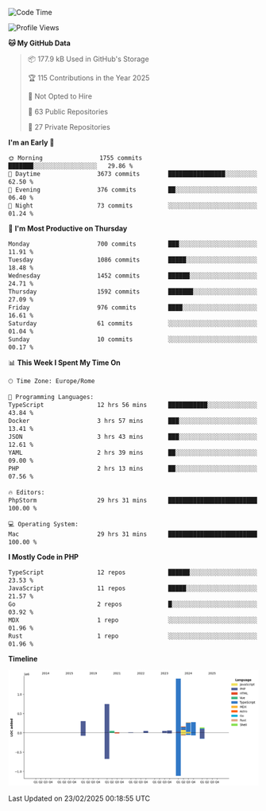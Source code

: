 <!--START_SECTION:waka-->
![Code Time](http://img.shields.io/badge/Code%20Time-5%2C685%20hrs%2026%20mins-blue)

![Profile Views](http://img.shields.io/badge/Profile%20Views-7-blue)

**🐱 My GitHub Data** 

> 📦 177.9 kB Used in GitHub's Storage 
 > 
> 🏆 115 Contributions in the Year 2025
 > 
> 🚫 Not Opted to Hire
 > 
> 📜 63 Public Repositories 
 > 
> 🔑 27 Private Repositories 
 > 
**I'm an Early 🐤** 

```text
🌞 Morning                1755 commits        ███████░░░░░░░░░░░░░░░░░░   29.86 % 
🌆 Daytime                3673 commits        ████████████████░░░░░░░░░   62.50 % 
🌃 Evening                376 commits         ██░░░░░░░░░░░░░░░░░░░░░░░   06.40 % 
🌙 Night                  73 commits          ░░░░░░░░░░░░░░░░░░░░░░░░░   01.24 % 
```
📅 **I'm Most Productive on Thursday** 

```text
Monday                   700 commits         ███░░░░░░░░░░░░░░░░░░░░░░   11.91 % 
Tuesday                  1086 commits        █████░░░░░░░░░░░░░░░░░░░░   18.48 % 
Wednesday                1452 commits        ██████░░░░░░░░░░░░░░░░░░░   24.71 % 
Thursday                 1592 commits        ███████░░░░░░░░░░░░░░░░░░   27.09 % 
Friday                   976 commits         ████░░░░░░░░░░░░░░░░░░░░░   16.61 % 
Saturday                 61 commits          ░░░░░░░░░░░░░░░░░░░░░░░░░   01.04 % 
Sunday                   10 commits          ░░░░░░░░░░░░░░░░░░░░░░░░░   00.17 % 
```


📊 **This Week I Spent My Time On** 

```text
🕑︎ Time Zone: Europe/Rome

💬 Programming Languages: 
TypeScript               12 hrs 56 mins      ███████████░░░░░░░░░░░░░░   43.84 % 
Docker                   3 hrs 57 mins       ███░░░░░░░░░░░░░░░░░░░░░░   13.41 % 
JSON                     3 hrs 43 mins       ███░░░░░░░░░░░░░░░░░░░░░░   12.61 % 
YAML                     2 hrs 39 mins       ██░░░░░░░░░░░░░░░░░░░░░░░   09.00 % 
PHP                      2 hrs 13 mins       ██░░░░░░░░░░░░░░░░░░░░░░░   07.56 % 

🔥 Editors: 
PhpStorm                 29 hrs 31 mins      █████████████████████████   100.00 % 

💻 Operating System: 
Mac                      29 hrs 31 mins      █████████████████████████   100.00 % 
```

**I Mostly Code in PHP** 

```text
TypeScript               12 repos            ██████░░░░░░░░░░░░░░░░░░░   23.53 % 
JavaScript               11 repos            █████░░░░░░░░░░░░░░░░░░░░   21.57 % 
Go                       2 repos             █░░░░░░░░░░░░░░░░░░░░░░░░   03.92 % 
MDX                      1 repo              ░░░░░░░░░░░░░░░░░░░░░░░░░   01.96 % 
Rust                     1 repo              ░░░░░░░░░░░░░░░░░░░░░░░░░   01.96 % 
```



**Timeline**

![Lines of Code chart](https://raw.githubusercontent.com/frnwtr/frnwtr/main/assets/bar_graph.png)


 Last Updated on 23/02/2025 00:18:55 UTC
<!--END_SECTION:waka-->